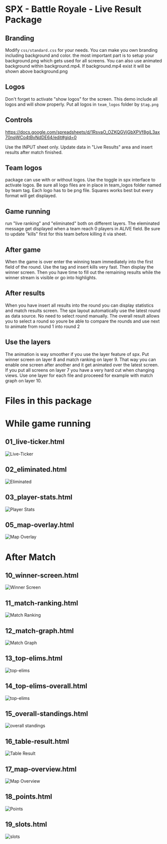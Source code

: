# SPX - Battle Royale - Live Result Package

## Branding
Modify `css/standard.css` for your needs. You can make you own branding including background and color.
the most important part is to setup your background.png which gets used for all screens. You can also use animated background within background.mp4. If background.mp4 exist it will be shown above background.png

## Logos
Don't forget to activate "show logos" for the screen. This demo include all logos and will show properly. Put all logos in `team_logos` folder by `$tag.png`

## Controls
https://docs.google.com/spreadsheets/d/1RsvaO_OZKQGVjGbXPVf8giL3ax70nqWCo4tBvNdDE64/edit#gid=0

Use the INPUT sheet only. Update data in "Live Results" area and insert results after match finished.

## Team logos
package can use with or without logos. Use the toggle in spx interface to activate logos. Be sure all logo files are in place in team_logos folder named by team tag. Each logo has to be png file. Squares works best but every format will get displayed. 

## Game running
run "live ranking" and "eliminated" both on different layers. The eleminated message get displayed when a team reach 0 players in ALIVE field. Be sure to update "kills" first for this team before killing it via sheet. 

## After game
When the game is over enter the winning team immediately into the first field of the round. Use the tag and insert kills very fast. Then display the winner screen. Then you have time to fill out the remaining results while the winner stream is visible or go into highlights. 

## After results
When you have insert all results into the round you can display statistics and match results screen. The spx layout automatically use the latest round as data source. No need to select round manually. The overall result allows you to select a round so youre be able to compare the rounds and use next to animate from round 1 into round 2 

## Use the layers
The animation is way smoother if you use the layer feature of spx. Put winner screen on layer 8 and match ranking on layer 9. That way you can enable one screen after another and it get animated over the latest screen. If you put all screens on layer 7 you have a very hard cut when changing views. Use one layer for each file and proceeed for example with match graph on layer 10. 


# Files in this package

# While game running

## 01_live-ticker.html
![Live-Ticker](demo/live-ticker.png)

## 02_eliminated.html
![Eliminated](demo/eliminated.png)

## 03_player-stats.html
![Player Stats](demo/player-stats.png)

## 05_map-overlay.html
![Map Overlay](demo/map-overlay.png)

# After Match
## 10_winner-screen.html
![Winner Screen](demo/winner-screen.png)

## 11_match-ranking.html
![Match Ranking](demo/match-ranking.png)

## 12_match-graph.html
![Match Graph](demo/match-graph.png)

## 13_top-elims.html
![top-elims](demo/top-elims.png)

## 14_top-elims-overall.html
![top-elims](demo/top-elims-overall.png)

## 15_overall-standings.html
![overall standings](demo/overall-standings.png)

## 16_table-result.html
![Table Result](demo/table-result.png)

## 17_map-overview.html
![Map Overview](demo/map-overview.png)

## 18_points.html
![Points](demo/points.png)

## 19_slots.html
![slots](demo/slots.png)
